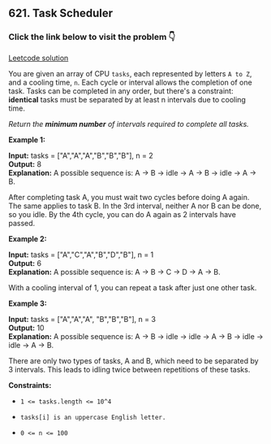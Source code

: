 ## 621. Task Scheduler

### Click the link below to visit the problem 👇

[Leetcode solution](https://leetcode.com/problems/task-scheduler/)

You are given an array of CPU ``tasks``, each represented by letters ``A to Z``, and a cooling time, ``n``. Each cycle or interval allows the completion of one task. Tasks can be completed in any order, but there's a constraint: __identical__ tasks must be separated by at least n intervals due to cooling time.

*​Return the __minimum number__ of intervals required to complete all tasks.*

 

**Example 1:**

**Input:** tasks = ["A","A","A","B","B","B"], n = 2 <br>
**Output:** 8  <br>
**Explanation:** A possible sequence is: A -> B -> idle -> A -> B -> idle -> A -> B.

After completing task A, you must wait two cycles before doing A again. The same applies to task B. In the 3rd interval, neither A nor B can be done, so you idle. By the 4th cycle, you can do A again as 2 intervals have passed.

**Example 2:**

**Input:** tasks = ["A","C","A","B","D","B"], n = 1  <br>
**Output:** 6  <br>
**Explanation:** A possible sequence is: A -> B -> C -> D -> A -> B.

With a cooling interval of 1, you can repeat a task after just one other task.

**Example 3:**

**Input:** tasks = ["A","A","A", "B","B","B"], n = 3  <br>
**Output:** 10 <br>
**Explanation:** A possible sequence is: A -> B -> idle -> idle -> A -> B -> idle -> idle -> A -> B.

There are only two types of tasks, A and B, which need to be separated by 3 intervals. This leads to idling twice between repetitions of these tasks.

 

**Constraints:**

- ``1 <= tasks.length <= 10^4``

- ``tasks[i] is an uppercase English letter.``

- ``0 <= n <= 100``